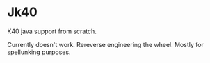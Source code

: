 # Jk40

K40 java support from scratch.

Currently doesn't work. Rereverse engineering the wheel. Mostly for spellunking purposes.
